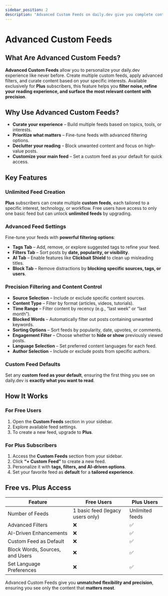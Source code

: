 ```yaml
---
sidebar_position: 2
description: "Advanced Custom Feeds on daily.dev give you complete control over your content. Create unlimited feeds, apply powerful filters, block distractions, and personalize your reading experience. Available exclusively for Plus subscribers."
---
```


# Advanced Custom Feeds

## What Are Advanced Custom Feeds?  

**Advanced Custom Feeds** allow you to personalize your daily.dev experience like never before. Create multiple custom feeds, apply advanced filters, and curate content based on your specific interests. Available exclusively for **Plus** subscribers, this feature helps you **filter noise, refine your reading experience, and surface the most relevant content with precision**.  

## Why Use Advanced Custom Feeds?  

- **Curate your experience** – Build multiple feeds based on topics, tools, or interests.  
- **Prioritize what matters** – Fine-tune feeds with advanced filtering options.  
- **Declutter your reading** – Block unwanted content and focus on high-value posts.  
- **Customize your main feed** – Set a custom feed as your default for quick access.  

## Key Features  

### Unlimited Feed Creation  
**Plus** subscribers can create multiple **custom feeds**, each tailored to a specific interest, technology, or workflow. Free users have access to only one basic feed but can unlock **unlimited feeds** by upgrading.  

### Advanced Feed Settings  
Fine-tune your feeds with **powerful filtering options**:  

- **Tags Tab** – Add, remove, or explore suggested tags to refine your feed.  
- **Filters Tab** – Sort posts by **date, popularity, or visibility**.  
- **AI Tab** – Enable features like **Clickbait Shield** to clean up misleading titles.  
- **Block Tab** – Remove distractions by **blocking specific sources, tags, or users**.  

### Precision Filtering and Content Control  
- **Source Selection** – Include or exclude specific content sources.  
- **Content Type** – Filter by format (articles, videos, tutorials).  
- **Time Range** – Filter content by recency (e.g., “last week” or “last month”).  
- **Blocked Words** – Automatically filter out posts containing unwanted keywords.  
- **Sorting Options** – Sort feeds by popularity, date, upvotes, or comments.  
- **Engagement Filter** – Choose whether to **hide or show** previously viewed posts.  
- **Language Selection** – Set preferred content languages for each feed.  
- **Author Selection** – Include or exclude posts from specific authors.  

### Custom Feed Defaults  
Set any **custom feed as your default**, ensuring the first thing you see on daily.dev is **exactly what you want to read**.

## How It Works  

### For Free Users  
1. Open the **Custom Feeds** section in your sidebar.  
2. Explore available feed settings.  
3. To create a new feed, upgrade to **Plus**.  

### For Plus Subscribers  
1. Access the **Custom Feeds** section from your sidebar.  
2. Click **“+ Custom Feed”** to create a new feed.  
3. Personalize it with **tags, filters, and AI-driven options**.  
4. Set your favorite feed as **default** for a **tailored experience**.  

## Free vs. Plus Access  

| Feature               | Free Users | Plus Users |
|----------------------|------------|------------|
| Number of Feeds  | 1 basic feed (legacy users only) | Unlimited feeds |
| Advanced Filters | ❌ | ✅ |
| AI-Driven Enhancements | ❌ | ✅ |
| Custom Feed as Default | ❌ | ✅ |
| Block Words, Sources, and Users | ❌ | ✅ |
| Set Language Preferences | ❌ | ✅ |

Advanced Custom Feeds give you **unmatched flexibility and precision**, ensuring you see only the content that **matters most**.